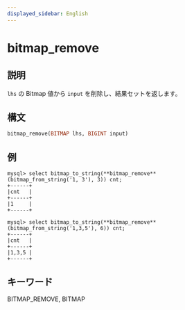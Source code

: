 ```yaml
---
displayed_sidebar: English
---
```


# bitmap_remove

## 説明

`lhs` の Bitmap 値から `input` を削除し、結果セットを返します。

## 構文

```Haskell
bitmap_remove(BITMAP lhs, BIGINT input)
```

## 例

```plain text
mysql> select bitmap_to_string(**bitmap_remove**(bitmap_from_string('1, 3'), 3)) cnt;
+------+
|cnt   |
+------+
|1     |
+------+

mysql> select bitmap_to_string(**bitmap_remove**(bitmap_from_string('1,3,5'), 6)) cnt;
+------+
|cnt   |
+------+
|1,3,5 |
+------+
```

## キーワード

BITMAP_REMOVE, BITMAP
